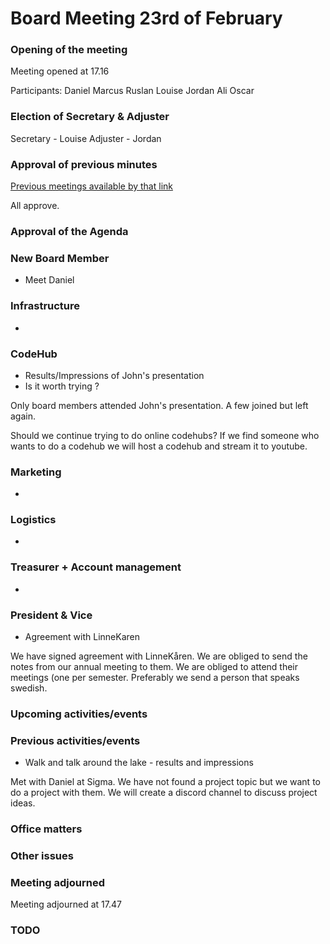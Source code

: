 # Board Meeting 23rd of February

### Opening of the meeting

Meeting opened at 17.16

Participants:
Daniel
Marcus
Ruslan
Louise
Jordan
Ali
Oscar

### Election of Secretary & Adjuster

Secretary - Louise
Adjuster - Jordan

### Approval of previous minutes
[Previous meetings available by that link](https://github.com/Kodkollektivet/documents/blob/master/meetings/Meetings%202021/26012021_board_meeting.md)

All approve.

### Approval of the Agenda

### New Board Member
- Meet Daniel

### Infrastructure
- 
### CodeHub
- Results/Impressions of John's presentation
- Is it worth trying ?

Only board members attended John's presentation. A few joined but left again.

Should we continue trying to do online codehubs?
If we find someone who wants to do a codehub we will host a codehub and stream it to youtube. 

### Marketing
- 
### Logistics
- 
### Treasurer + Account management
- 
### President & Vice
* Agreement with LinneKaren

We have signed agreement with LinneKåren.
We are obliged to send the notes from our annual meeting to them. 
We are obliged to attend their meetings (one per semester. Preferably we send a person that speaks swedish. 

### Upcoming activities/events

### Previous activities/events
- Walk and talk around the lake - results and impressions

Met with Daniel at Sigma. We have not found a project topic but we want to do a project with them. We will create a discord channel to discuss project ideas. 

### Office matters
 
### Other issues
### Meeting adjourned

Meeting adjourned at 17.47

### TODO